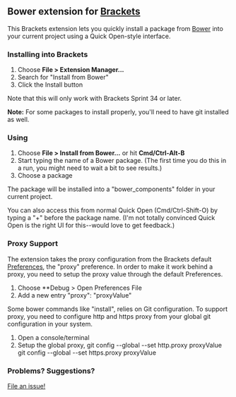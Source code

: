 ## Bower extension for [Brackets](http://brackets.io)

This Brackets extension lets you quickly install a package from [Bower](http://bower.io)
into your current project using a Quick Open-style interface.

### Installing into Brackets

1. Choose **File > Extension Manager...**
2. Search for "Install from Bower"
3. Click the Install button

Note that this will only work with Brackets Sprint 34 or later.

**Note:** For some packages to install properly, you'll need to have git installed as well.

### Using

1. Choose **File > Install from Bower...** or hit **Cmd/Ctrl-Alt-B**
2. Start typing the name of a Bower package. (The first time you do this in a run,
   you might need to wait a bit to see results.)
3. Choose a package

The package will be installed into a "bower_components" folder in your current project.

You can also access this from normal Quick Open (Cmd/Ctrl-Shift-O) by typing a "+"
before the package name. (I'm not totally convinced Quick Open is the right UI for
this--would love to get feedback.)

### Proxy Support

The extension takes the proxy configuration from the Brackets default [Preferences](https://github.com/adobe/brackets/wiki/How-to-Use-Brackets#preferences),
the "proxy" preference. In order to make it work behind a proxy, you need to setup the proxy value
through the default Preferences.

1. Choose **Debug > Open Preferences File
2. Add a new entry "proxy": "proxyValue"

Some bower commands like "install", relies on Git configuration. To support proxy, you need
to configure http and https proxy from your global git configuration in your system.

1. Open a console/terminal
2. Setup the global proxy,
git config --global --set http.proxy proxyValue
git config --global --set https.proxy proxyValue

### Problems? Suggestions?

[File an issue!](https://github.com/njx/brackets-bower/issues)
